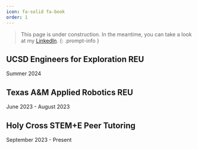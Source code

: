 ```yaml
---
icon: fa-solid fa-book
order: 1
---
```


> This page is under construction. In the meantime, you can take a look at my [LinkedIn](https://www.linkedin.com/in/benmccalmon/).
{: .prompt-info }

## UCSD Engineers for Exploration REU

Summer 2024

## Texas A&M Applied Robotics REU

June 2023 - August 2023

## Holy Cross STEM+E Peer Tutoring

September 2023 - Present
